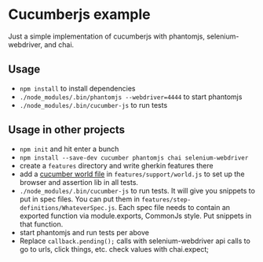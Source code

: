 # Cucumberjs example
Just a simple implementation of cucumberjs with phantomjs, selenium-webdriver, and chai.

## Usage
* `npm install` to install dependencies
* `./node_modules/.bin/phantomjs --webdriver=4444` to start phantomjs
* `./node_modules/.bin/cucumber-js` to run tests

## Usage in other projects
* `npm init` and hit enter a bunch
* `npm install --save-dev cucumber phantomjs chai selenium-webdriver`
* create a `features` directory and write gherkin features there
* add a [cucumber world file](https://github.com/mikedfunk/cucumberjs-example/blob/master/features/support/world.js) in `features/support/world.js` to set up the browser and assertion lib in all tests.
* `./node_modules/.bin/cucumber-js` to run tests. It will give you snippets to put in spec files. You can put them in `features/step-definitions/WhateverSpec.js`. Each spec file needs to contain an exported function via module.exports, CommonJs style. Put snippets in that function.
* start phantomjs and run tests per above
* Replace  `callback.pending();` calls with selenium-webdriver api calls to go to urls, click things, etc. check values with chai.expect;

